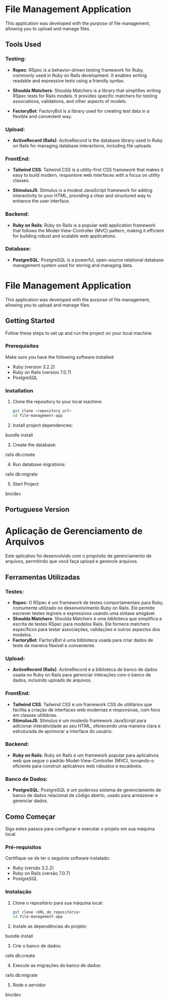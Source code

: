 # File Management Application

This application was developed with the purpose of file management, allowing you to upload and manage files.

## Tools Used

### Testing:

- **Rspec**: RSpec is a behavior-driven testing framework for Ruby, commonly used in Ruby on Rails development. It enables writing readable and expressive tests using a friendly syntax.

- **Shoulda Matchers**: Shoulda Matchers is a library that simplifies writing RSpec tests for Rails models. It provides specific matchers for testing associations, validations, and other aspects of models.

- **FactoryBot**: FactoryBot is a library used for creating test data in a flexible and convenient way.

### Upload:

- **ActiveRecord (Rails)**: ActiveRecord is the database library used in Ruby on Rails for managing database interactions, including file uploads.

### FrontEnd:

- **Tailwind CSS**: Tailwind CSS is a utility-first CSS framework that makes it easy to build modern, responsive web interfaces with a focus on utility classes.

- **StimulusJS**: Stimulus is a modest JavaScript framework for adding interactivity to your HTML, providing a clear and structured way to enhance the user interface.

### Backend:

- **Ruby on Rails**: Ruby on Rails is a popular web application framework that follows the Model-View-Controller (MVC) pattern, making it efficient for building robust and scalable web applications.

### Database:

- **PostgreSQL**: PostgreSQL is a powerful, open-source relational database management system used for storing and managing data.


# File Management Application

This application was developed with the purpose of file management, allowing you to upload and manage files.

## Getting Started

Follow these steps to set up and run the project on your local machine.

### Prerequisites

Make sure you have the following software installed:

- Ruby (version 3.2.2)
- Ruby on Rails (version 7.0.7)
- PostgreSQL

### Installation

1. Clone the repository to your local machine:

   ```bash
   git clone <repository_url>
   cd file-management-app

2. Install project dependencies:

  bundle install

3. Create the database:

rails db:create

4. Run database migrations:

  rails db:migrate

5. Start Project

  bin/dev


## Portuguese Version

# Aplicação de Gerenciamento de Arquivos

Este aplicativo foi desenvolvido com o propósito de gerenciamento de arquivos, permitindo que você faça upload e gerencie arquivos.

## Ferramentas Utilizadas

### Testes:
- **Rspec**: O RSpec é um framework de testes comportamentais para Ruby, comumente utilizado no desenvolvimento Ruby on Rails. Ele permite escrever testes legíveis e expressivos usando uma sintaxe amigável.
- **Shoulda Matchers**: Shoulda Matchers é uma biblioteca que simplifica a escrita de testes RSpec para modelos Rails. Ele fornece matchers específicos para testar associações, validações e outros aspectos dos modelos.
- **FactoryBot**: FactoryBot é uma biblioteca usada para criar dados de teste de maneira flexível e conveniente.

### Upload:
- **ActiveRecord (Rails)**: ActiveRecord é a biblioteca de banco de dados usada no Ruby on Rails para gerenciar interações com o banco de dados, incluindo uploads de arquivos.

### FrontEnd:
- **Tailwind CSS**: Tailwind CSS é um framework CSS de utilitários que facilita a criação de interfaces web modernas e responsivas, com foco em classes utilitárias.
- **StimulusJS**: Stimulus é um modesto framework JavaScript para adicionar interatividade ao seu HTML, oferecendo uma maneira clara e estruturada de aprimorar a interface do usuário.

### Backend:
- **Ruby on Rails**: Ruby on Rails é um framework popular para aplicativos web que segue o padrão Model-View-Controller (MVC), tornando-o eficiente para construir aplicativos web robustos e escaláveis.

### Banco de Dados:
- **PostgreSQL**: PostgreSQL é um poderoso sistema de gerenciamento de banco de dados relacional de código aberto, usado para armazenar e gerenciar dados.


## Como Começar

Siga estes passos para configurar e executar o projeto em sua máquina local.

### Pré-requisitos

Certifique-se de ter o seguinte software instalado:

- Ruby (versão 3.2.2)
- Ruby on Rails (versão 7.0.7)
- PostgreSQL

### Instalação

1. Clone o repositório para sua máquina local:

   ```bash
   git clone <URL_do_repositório>
   cd file-management-app

2. Instale as dependências do projeto:

  bundle install

3. Crie o banco de dados:

  rails db:create

4. Execute as migrações do banco de dados:

  rails db:migrate

5. Rode o servidor

  bin/dev
